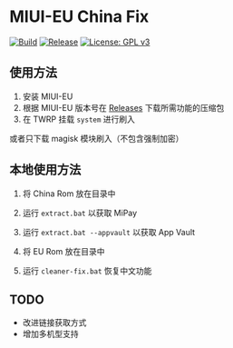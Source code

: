 # MIUI-EU China Fix

[![Build](https://github.com/Aoang/mipay-extract/workflows/Build/badge.svg)](https://github.com/Aoang/mipay-extract)
[![Release](https://img.shields.io/github/v/release/Aoang/mipay-extract.svg)](https://github.com/Aoang/mipay-extract/releases/latest)
[![License: GPL v3](https://img.shields.io/badge/License-GPL%20v3-blue.svg)](https://www.gnu.org/licenses/gpl-3.0)

## 使用方法
1. 安装 MIUI-EU
2. 根据 MIUI-EU 版本号在 [Releases](https://github.com/Aoang/mipay-extract/releases) 下载所需功能的压缩包
3. 在 TWRP 挂载 `system` 进行刷入

或者只下载 magisk 模块刷入（不包含强制加密）


## 本地使用方法
1. 将 China Rom 放在目录中
2. 运行 `extract.bat` 以获取 MiPay 
3. 运行 `extract.bat --appvault` 以获取 App Vault 

1. 将 EU Rom 放在目录中
2. 运行 `cleaner-fix.bat` 恢复中文功能

## TODO
- 改进链接获取方式
- 增加多机型支持
